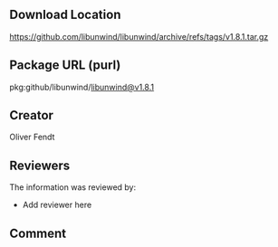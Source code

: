 ## Download Location

https://github.com/libunwind/libunwind/archive/refs/tags/v1.8.1.tar.gz

## Package URL (purl)

pkg:github/libunwind/libunwind@v1.8.1

## Creator

Oliver Fendt

## Reviewers

The information was reviewed by:

* Add reviewer here

## Comment

